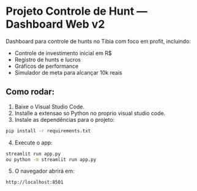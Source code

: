# Projeto Controle de Hunt — Dashboard Web v2

Dashboard para controle de hunts no Tibia com foco em profit, incluindo:
- Controle de investimento inicial em R$
- Registro de hunts e lucros
- Gráficos de performance
- Simulador de meta para alcançar 10k reais

## Como rodar:
1. Baixe o Visual Studio Code. 
2. Installe a extensao so Python no proprio visual studio code. 
3. Instale as dependências para o projeto:
```bash
pip install -r requirements.txt
```

4. Execute o app:
```bash
streamlit run app.py
ou python -m streamlit run app.py
```

5. O navegador abrirá em:
```
http://localhost:8501
```
